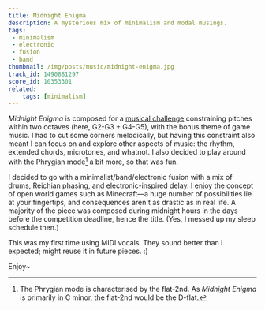 ```yaml
---
title: Midnight Enigma
description: A mysterious mix of minimalism and modal musings.
tags:
 - minimalism
 - electronic
 - fusion
 - band
thumbnail: /img/posts/music/midnight-enigma.jpg
track_id: 1490881297
score_id: 10353301
related:
    tags: [minimalism]
---
```


_Midnight Enigma_ is composed for a [musical challenge][chal] constraining pitches within two octaves (here, G2-G3 + G4-G5), with the bonus theme of game music. I had to cut some corners melodically, but having this constraint also meant I can focus on and explore other aspects of music: the rhythm, extended chords, microtones, and whatnot. I also decided to play around with the Phrygian mode[^phrygian] a bit more, so that was fun.

[^phrygian]: The Phrygian mode is characterised by the flat-2nd. As _Midnight Enigma_ is primarily in C minor, the flat-2nd would be the D-flat.

I decided to go with a minimalist/band/electronic fusion with a mix of drums, Reichian phasing, and electronic-inspired delay. I enjoy the concept of open world games such as Minecraft—a huge number of possibilities lie at your fingertips, and consequences aren't as drastic as in real life. A majority of the piece was composed during midnight hours in the days before the competition deadline, hence the title. (Yes, I messed up my sleep schedule then.)

This was my first time using MIDI vocals. They sound better than I expected; might reuse it in future pieces. :)

Enjoy~

[chal]: https://musescore.com/groups/fun-musical-challenges/discuss/5180866
